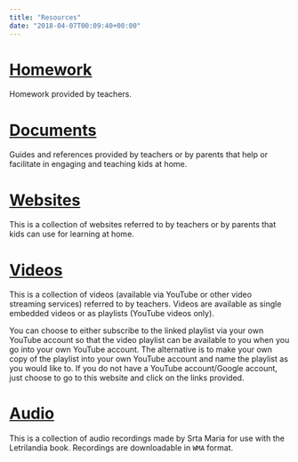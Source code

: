 ```yaml
---
title: "Resources"
date: "2018-04-07T00:09:40+00:00"
---
```


# [Homework](/homework)

Homework provided by teachers.

# [Documents](/documents)

Guides and references provided by teachers or by parents that help or facilitate in engaging and teaching kids at home.

# [Websites](/websites)

This is a collection of websites referred to by teachers or by parents that kids can use for learning at home.

# [Videos](/videos)

This is a collection of videos (available via YouTube or other video streaming services) referred to by teachers. Videos are available as single embedded videos or as playlists (YouTube videos only).

You can choose to either subscribe to the linked playlist via your own YouTube account so that the video playlist can be available to you when you go into your own YouTube account. The alternative is to make your own copy of the playlist into your own YouTube account and name the playlist as you would like to. If you do not have a YouTube account/Google account, just choose to go to this website and click on the links provided.

# [Audio](/audio)

This is a collection of audio recordings made by Srta Maria for use with the Letrilandia book. Recordings are downloadable in `WMA` format.
